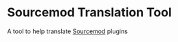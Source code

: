 # Sourcemod Translation Tool

A tool to help translate [Sourcemod](https://www.sourcemod.net/) plugins
